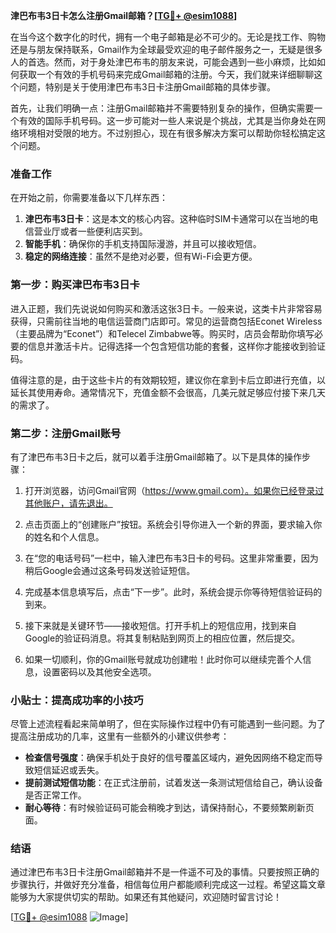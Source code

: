 **津巴布韦3日卡怎么注册Gmail邮箱？[[TG💪+ @esim1088](https://t.me/s/esim1088)]**

在当今这个数字化的时代，拥有一个电子邮箱是必不可少的。无论是找工作、购物还是与朋友保持联系，Gmail作为全球最受欢迎的电子邮件服务之一，无疑是很多人的首选。然而，对于身处津巴布韦的朋友来说，可能会遇到一些小麻烦，比如如何获取一个有效的手机号码来完成Gmail邮箱的注册。今天，我们就来详细聊聊这个问题，特别是关于使用津巴布韦3日卡注册Gmail邮箱的具体步骤。

首先，让我们明确一点：注册Gmail邮箱并不需要特别复杂的操作，但确实需要一个有效的国际手机号码。这一步可能对一些人来说是个挑战，尤其是当你身处在网络环境相对受限的地方。不过别担心，现在有很多解决方案可以帮助你轻松搞定这个问题。

### 准备工作

在开始之前，你需要准备以下几样东西：

1. **津巴布韦3日卡**：这是本文的核心内容。这种临时SIM卡通常可以在当地的电信营业厅或者一些便利店买到。
2. **智能手机**：确保你的手机支持国际漫游，并且可以接收短信。
3. **稳定的网络连接**：虽然不是绝对必要，但有Wi-Fi会更方便。

### 第一步：购买津巴布韦3日卡

进入正题，我们先说说如何购买和激活这张3日卡。一般来说，这类卡片非常容易获得，只需前往当地的电信运营商门店即可。常见的运营商包括Econet Wireless（主要品牌为“Econet”）和Telecel Zimbabwe等。购买时，店员会帮助你填写必要的信息并激活卡片。记得选择一个包含短信功能的套餐，这样你才能接收到验证码。

值得注意的是，由于这些卡片的有效期较短，建议你在拿到卡后立即进行充值，以延长其使用寿命。通常情况下，充值金额不会很高，几美元就足够应付接下来几天的需求了。

### 第二步：注册Gmail账号

有了津巴布韦3日卡之后，就可以着手注册Gmail邮箱了。以下是具体的操作步骤：

1. 打开浏览器，访问Gmail官网（https://www.gmail.com）。如果你已经登录过其他账户，请先退出。
   
2. 点击页面上的“创建账户”按钮。系统会引导你进入一个新的界面，要求输入你的姓名和个人信息。

3. 在“您的电话号码”一栏中，输入津巴布韦3日卡的号码。这里非常重要，因为稍后Google会通过这条号码发送验证短信。

4. 完成基本信息填写后，点击“下一步”。此时，系统会提示你等待短信验证码的到来。

5. 接下来就是关键环节——接收短信。打开手机上的短信应用，找到来自Google的验证码消息。将其复制粘贴到网页上的相应位置，然后提交。

6. 如果一切顺利，你的Gmail账号就成功创建啦！此时你可以继续完善个人信息，设置密码以及其他安全选项。

### 小贴士：提高成功率的小技巧

尽管上述流程看起来简单明了，但在实际操作过程中仍有可能遇到一些问题。为了提高注册成功的几率，这里有一些额外的小建议供参考：

- **检查信号强度**：确保手机处于良好的信号覆盖区域内，避免因网络不稳定而导致短信延迟或丢失。
- **提前测试短信功能**：在正式注册前，试着发送一条测试短信给自己，确认设备是否正常工作。
- **耐心等待**：有时候验证码可能会稍晚才到达，请保持耐心，不要频繁刷新页面。

### 结语

通过津巴布韦3日卡注册Gmail邮箱并不是一件遥不可及的事情。只要按照正确的步骤执行，并做好充分准备，相信每位用户都能顺利完成这一过程。希望这篇文章能够为大家提供切实的帮助。如果还有其他疑问，欢迎随时留言讨论！

[[TG💪+ @esim1088](https://t.me/s/esim1088) ![Image](https://i.postimg.cc/4NQfJmqS/Snipaste-2025-05-13-00-14-12.png)]